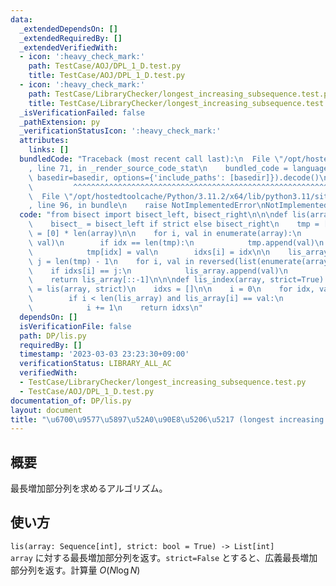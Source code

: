```yaml
---
data:
  _extendedDependsOn: []
  _extendedRequiredBy: []
  _extendedVerifiedWith:
  - icon: ':heavy_check_mark:'
    path: TestCase/AOJ/DPL_1_D.test.py
    title: TestCase/AOJ/DPL_1_D.test.py
  - icon: ':heavy_check_mark:'
    path: TestCase/LibraryChecker/longest_increasing_subsequence.test.py
    title: TestCase/LibraryChecker/longest_increasing_subsequence.test.py
  _isVerificationFailed: false
  _pathExtension: py
  _verificationStatusIcon: ':heavy_check_mark:'
  attributes:
    links: []
  bundledCode: "Traceback (most recent call last):\n  File \"/opt/hostedtoolcache/Python/3.11.2/x64/lib/python3.11/site-packages/onlinejudge_verify/documentation/build.py\"\
    , line 71, in _render_source_code_stat\n    bundled_code = language.bundle(stat.path,\
    \ basedir=basedir, options={'include_paths': [basedir]}).decode()\n          \
    \         ^^^^^^^^^^^^^^^^^^^^^^^^^^^^^^^^^^^^^^^^^^^^^^^^^^^^^^^^^^^^^^^^^^^^^^^^^^^^^^^^^\n\
    \  File \"/opt/hostedtoolcache/Python/3.11.2/x64/lib/python3.11/site-packages/onlinejudge_verify/languages/python.py\"\
    , line 96, in bundle\n    raise NotImplementedError\nNotImplementedError\n"
  code: "from bisect import bisect_left, bisect_right\n\n\ndef lis(array, strict=True):\n\
    \    bisect_ = bisect_left if strict else bisect_right\n    tmp = []\n    idxs\
    \ = [0] * len(array)\n\n    for i, val in enumerate(array):\n        idx = bisect_(tmp,\
    \ val)\n        if idx == len(tmp):\n            tmp.append(val)\n        else:\n\
    \            tmp[idx] = val\n        idxs[i] = idx\n\n    lis_array = []\n   \
    \ j = len(tmp) - 1\n    for i, val in reversed(list(enumerate(array))):\n    \
    \    if idxs[i] == j:\n            lis_array.append(val)\n            j -= 1\n\
    \    return lis_array[::-1]\n\n\ndef lis_index(array, strict=True):\n    lis_array\
    \ = lis(array, strict)\n    idxs = []\n\n    i = 0\n    for idx, val in enumerate(array):\n\
    \        if i < len(lis_array) and lis_array[i] == val:\n            idxs.append(idx)\n\
    \            i += 1\n    return idxs\n"
  dependsOn: []
  isVerificationFile: false
  path: DP/lis.py
  requiredBy: []
  timestamp: '2023-03-03 23:23:30+09:00'
  verificationStatus: LIBRARY_ALL_AC
  verifiedWith:
  - TestCase/LibraryChecker/longest_increasing_subsequence.test.py
  - TestCase/AOJ/DPL_1_D.test.py
documentation_of: DP/lis.py
layout: document
title: "\u6700\u9577\u5897\u52A0\u90E8\u5206\u5217 (longest increasing subsequence)"
---
```


## 概要
最長増加部分列を求めるアルゴリズム。

## 使い方
`lis(array: Sequence[int], strict: bool = True) -> List[int]`  
`array` に対する最長増加部分列を返す。`strict=False` とすると、広義最長増加部分列を返す。計算量 $O(N \log N)$
